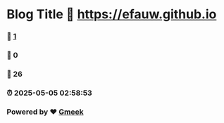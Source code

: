 # Blog Title :link: https://efauw.github.io 
### :page_facing_up: [1](https://efauw.github.io/tag.html) 
### :speech_balloon: 0 
### :hibiscus: 26 
### :alarm_clock: 2025-05-05 02:58:53 
### Powered by :heart: [Gmeek](https://github.com/Meekdai/Gmeek)
